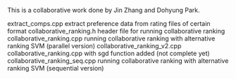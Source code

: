 This is a collaborative work done by Jin Zhang and Dohyung Park.

extract_comps.cpp		extract preference data from rating files of certain format
collaborative_ranking.h		header file for running collaborative ranking
collaborative_ranking.cpp	running collaborative ranking with alternative ranking SVM (parallel version)
collaborative_ranking_v2.cpp	collaborative_ranking.cpp with sgd function added (not complete yet)
collaborative_ranking_seq.cpp	running collaborative ranking with alternative ranking SVM (sequential version)
